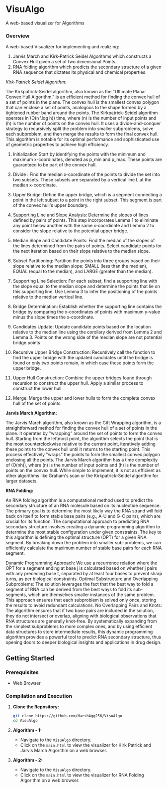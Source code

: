 # VisuAlgo
A web-based visualizer for Algorithms

### Overview

A web-based Visualizer for implementing and realizing:
1) Jarvis March and Kirk-Patrick Seidel Algorithms which constructs a Convex Hull given a set of two dimensional Points.
2) RNA folding algorithm which predicts the secondary structure of a given RNA sequence that dictates its physical and chemical properties.

*Kirk-Patrick Seidel Algorithm:*

The Kirkpatrick-Seidel algorithm, also known as the "Ultimate Planar Convex Hull Algorithm," is an efficient method for finding the convex hull of a set of points in the plane. The convex hull is the smallest convex polygon that can enclose a set of points, analogous to the shape formed by a tightened rubber band around the points. The Kirkpatrick-Seidel algorithm operates in \(O(n \log h)\) time, where \(n\) is the number of input points and \(h\) is the number of points on the convex hull. It uses a divide-and-conquer strategy to recursively split the problem into smaller subproblems, solve each subproblem, and then merge the results to form the final convex hull. This algorithm is notable for its optimal performance and sophisticated use of geometric properties to achieve high efficiency.

1) Initialization:Start by identifying the points with the minimum and maximum x-coordinates, denoted as p_min and p_max. These points are guaranteed to be part of the convex hull.

2) Divide : Find the median x-coordinate of the points to divide the set into two subsets. These subsets are separated by a vertical line L at the median x-coordinate.

3) Upper Bridge: Define the upper bridge, which is a segment connecting a point in the left subset to a point in the right subset. This segment is part of the convex hull's upper boundary.

4) Supporting Line and Slope Analysis: Determine the slopes of lines defined by pairs of points. This step incorporates Lemma 1 to eliminate any point below another with the same x-coordinate and Lemma 2 to consider the slope relative to the potential upper bridge.

5) Median Slope and Candidate Points: Find the median of the slopes of the lines determined from the pairs of points. Select candidate points for the next iteration based on their slope relative to the median slope.

6) Subset Partitioning: Partition the points into three groups based on their slope relative to the median slope: SMALL (less than the median), EQUAL (equal to the median), and LARGE (greater than the median).

7) Supporting Line Selection: For each subset, find a supporting line with the slope equal to the median slope and determine the points that lie on this supporting line. Use Lemma 3 to infer the positioning of the points relative to the median vertical line.

8) Bridge Determination: Establish whether the supporting line contains the bridge by comparing the x-coordinates of points with maximum y-value minus the slope times the x-coordinate.

9) Candidates Update: Update candidate points based on the location relative to the median line using the corollary derived from Lemma 2 and Lemma 3. Points on the wrong side of the median slope are not potential bridge points

10) Recursive Upper Bridge Construction: Recursively call the function to find the upper bridge with the updated candidates until the bridge is found or only two points remain, in which case these points form the upper bridge.

11) Upper Hull Construction: Combine the upper bridges found through recursion to construct the upper hull. Apply a similar process to construct the lower hull.

12) Merge: Merge the upper and lower hulls to form the complete convex hull of the set of points.

**Jarvis March Algorithm:**

The Jarvis March algorithm, also known as the Gift Wrapping algorithm, is a straightforward method for finding the convex hull of a set of points in the plane. It operates by "wrapping" around the set of points to form the convex hull. Starting from the leftmost point, the algorithm selects the point that is the most counterclockwise relative to the current point, iteratively adding these points to the convex hull until it returns to the starting point. This process effectively "wraps" the points to form the smallest convex polygon enclosing all the points. The Jarvis March algorithm has a time complexity of \(O(nh)\), where \(n\) is the number of input points and \(h\) is the number of points on the convex hull. While simple to implement, it is not as efficient as other algorithms like Graham's scan or the Kirkpatrick-Seidel algorithm for larger datasets.

**RNA Folding:**

An RNA folding algorithm is a computational method used to predict the secondary structure of an RNA molecule based on its nucleotide sequence. The primary goal is to determine the most likely way the RNA strand will fold back on itself to form stable base pairs (e.g., A-U and G-C pairs), which are crucial for its function.
The computational approach to predicting RNA secondary structure involves creating a dynamic programming algorithm to determine the most stable configuration under given constraints. The key to this algorithm is defining the optimal structure (OPT) for a given RNA segment. By breaking down the problem into smaller sub-problems, we can efficiently calculate the maximum number of stable base pairs for each RNA segment.

Dynamic Programming Approach: We use a recurrence relation where the OPT for a segment ending at base j is calculated based on whether j pairs with any preceding base t, separated by at least four bases to prevent sharp turns, as per biological constraints.
Optimal Substructure and Overlapping Subproblems: The solution leverages the fact that the best way to fold a segment of RNA can be derived from the best ways to fold its sub-segments, which are themselves smaller instances of the same problem. This approach ensures that each subproblem is solved only once, storing the results to avoid redundant calculations.
No Overlapping Pairs and Knots: The algorithm ensures that if two base pairs are included in the solution, they do not intersect or overlap, aligning with biological observations that RNA structures are generally knot-free.
By systematically expanding from the simplest subproblems to more complex ones, and by using efficient data structures to store intermediate results, this dynamic programming algorithm provides a powerful tool to predict RNA secondary structure, thus opening doors to deeper biological insights and applications in drug design.

## Getting Started

### Prerequisites

- Web Browser

### Compilation and Execution

1. **Clone the Repository:**
   ```sh
   git clone https://github.com/HarshAgg256/VisuAlgo
   cd VisuAlgo
   ```

2. **Algorithm - 1:**
   - Navigate to the `VisuAlgo` directory.
   - Click on the `main.html` to view the visualizer for Kirk Patrick and Jarvis March Algorithm on a web browser.

3. **Algorithm - 2:**
   - Navigate to the `VisuAlgo` directory.
   - Click on the `main.html` to view the visualizer for RNA Folding Algorithm on a web browser.



